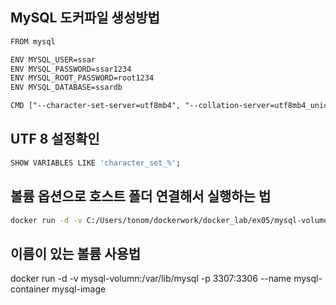 ## MySQL 도커파일 생성방법

```txt
FROM mysql

ENV MYSQL_USER=ssar
ENV MYSQL_PASSWORD=ssar1234
ENV MYSQL_ROOT_PASSWORD=root1234
ENV MYSQL_DATABASE=ssardb

CMD ["--character-set-server=utf8mb4", "--collation-server=utf8mb4_unicode_ci"]
```

## UTF 8 설정확인
```sh
SHOW VARIABLES LIKE 'character_set_%';
```

## 볼륨 옵션으로 호스트 폴더 연결해서 실행하는 법
```sh
docker run -d -v C:/Users/tonom/dockerwork/docker_lab/ex05/mysql-volume:/var/lib/mysql -p 3307:3306 --name mysql-container mysql-image
```

## 이름이 있는 볼륨 사용법
docker run -d -v mysql-volumn:/var/lib/mysql -p 3307:3306 --name mysql-container mysql-image
```sh
